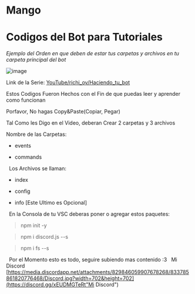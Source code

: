 # Mango 
# Codigos del Bot para Tutoriales 
*Ejemplo del Orden en que deben de estar tus carpetas y archivos en tu carpeta principal del bot*


![image](https://user-images.githubusercontent.com/76197730/115167188-332e6700-a07c-11eb-81dc-39667d6cf485.png)

Link de la Serie: [YouTube/richi_ov/Haciendo_tu_bot](https://youtu.be/U4VaMb4Gsu8)

Estos Codigos Fueron Hechos con el Fin de que puedas leer y aprender como funcionan

Porfavor, No hagas Copy&Paste(Copiar, Pegar) 
 
 
Tal Como les Digo en el Video, deberan Crear 2 carpetas y 3 archivos


Nombre de las Carpetas:
 - events

 - commands

 
Los Archivos se llaman:

- index

- config

- info [Este Ultimo es Opcional]

 
En la Consola de tu VSC deberas poner o agregar estos paquetes:

> npm init -y

> npm i discord.js --s

> npm i fs --s

 
Por el Momento esto es todo, seguire subiendo mas contenido :3
  Mi Discord
  [https://media.discordapp.net/attachments/829846059907678268/833785861820776468/Discord.jpg?width=702&height=702](https://discord.gg/xEUDMGTeRt"Mi Discord")
